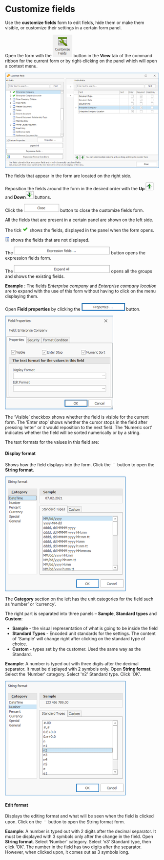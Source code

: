 # Customize fields
Use the <b>customize fields</b> form to edit fields, hide them or make them visible, or customize their settings in a certain form panel.

Open the form with the ![Customize fields icon](pictures/customize-ficon.png) button in the **View** tab of the command ribbon for the current form or by right-clicking on the panel which will open a context menu.

![Customize fields form](pictures/customize-fform.png)

The fields that appear in the form are located on the right side.

Reposition the fields around the form in the desired order with the **Up** ![Up arrow](pictures/up-arrow.png) and **Down**![Down arrow](pictures/down-arrow.png) buttons.

Click the ![Close button](pictures/close-button.png) button to close the customize fields form. 

All the fields that are present in a certain panel are shown on the left side.

The tick ![Tick](pictures/tick-show.png) shows the fields, displayed in the panel when the form opens.

![Invisible](pictures/invisible.png) shows the fields that are not displayed. 

The ![Expression fields button](pictures/expression-fbutton.png) button opens the expression fields form.

The ![Expand all button](pictures/expand-abutton.png) opens all the groups and shows the existing fields.

**Example** : 
The fields *Enterprise company* and *Enterprise company location* are to expand with the use of this form without having to click on the menu displaying them.

Open <b>Field properties</b> by clicking the ![Properties button](pictures/propertiesbutton.png) button.

![Field properties form](pictures/fp-form.png)  

The ‘Visible’ checkbox shows whether the field is visible for the current form.
The ‘Enter stop’ shows whether the cursor stops in the field after pressing ’enter’ or it would reposition to the next field.
The ‘Numeric sort’ indicates whether the field will be sorted numerically or by a string.

The text formats for the values in this field are:

#### Display format
Shows how the field displays into the form.
Click the ![Dots button](pictures/dots.png)   button to open the <b>String format</b>. 

![String format datetime](pictures/sf-datetime.png)
 
The **Category** section on the left has the unit categories for the field such as ‘number’ or ‘currency’.

The right part is separated into three panels – **Sample**, **Standard types** and **Custom**:

- **Sample** - the visual representation of what is going to be inside the field
- **Standard Types** - Encoded unit standards for the settings. The content of 'Sample' will change right after clicking on the standard type of choice.
- **Custom** - types set by the customer. Used the same way as the Standard. 

**Example**:
A number is typed out with three digits after the decimal separator. It must be displayed with 2 symbols only.
Open <b>String format</b>. Select the 'Number' category.
Select 'n2' Standard type.
Click 'OK'.

![String format numbers](pictures/sf-numbers.png)

#### Edit format
Displays the editing format and what will be seen when the field is clicked upon.
Click on the ![dots button](pictures/dots.png) button to open the String format form.

 **Example**:
A number is typed out with 2 digits after the decimal separator. It must be displayed with 3 symbols only after the change in the field. 
Open <b>String format</b>. Select ‘Number’ category. Select ‘n3’ Standard type, then click ‘OK’.
The number in the field has two digits after the separator. However, when clicked upon, it comes out as 3 symbols long.
